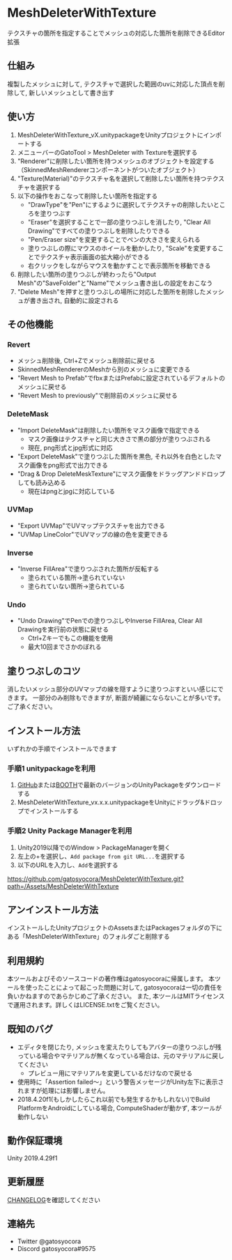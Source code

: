 # MeshDeleterWithTexture

テクスチャの箇所を指定することでメッシュの対応した箇所を削除できるEditor拡張

## 仕組み

複製したメッシュに対して, テクスチャで選択した範囲のuvに対応した頂点を削除して, 新しいメッシュとして書き出す

## 使い方

1. MeshDeleterWithTexture_vX.unitypackageをUnityプロジェクトにインポートする
2. メニューバーのGatoTool > MeshDeleter with Textureを選択する
3. "Renderer"に削除したい箇所を持つメッシュのオブジェクトを設定する（SkinnedMeshRendererコンポーネントがついたオブジェクト）
4. "Texture(Material)"のテクスチャ名を選択して削除したい箇所を持つテクスチャを選択する
5. 以下の操作をおこなって削除したい箇所を指定する
   - "DrawType"を"Pen"にするように選択してテクスチャの削除したいところを塗りつぶす
   - "Eraser"を選択することで一部の塗りつぶしを消したり, "Clear All Drawing"ですべての塗りつぶしを削除したりできる
   - "Pen/Eraser size"を変更することでペンの大きさを変えられる
   - 塗りつぶしの際にマウスのホイールを動かしたり, "Scale"を変更することでテクスチャ表示画面の拡大縮小ができる
   - 右クリックをしながらマウスを動かすことで表示箇所を移動できる
6. 削除したい箇所の塗りつぶしが終わったら"Output Mesh"の"SaveFolder"と"Name"でメッシュ書き出しの設定をおこなう
7. "Delete Mesh"を押すと塗りつぶしの場所に対応した箇所を削除したメッシュが書き出され, 自動的に設定される

## その他機能

### Revert

- メッシュ削除後, Ctrl+Zでメッシュ削除前に戻せる
- SkinnedMeshRendererのMeshから別のメッシュに変更できる
- "Revert Mesh to Prefab"でfbxまたはPrefabに設定されているデフォルトのメッシュに戻せる
- "Revert Mesh to previously"で削除前のメッシュに戻せる

### DeleteMask

- "Import DeleteMask"は削除したい箇所をマスク画像で指定できる
  - マスク画像はテクスチャと同じ大きさで黒の部分が塗りつぶされる
  - 現在, png形式とjpg形式に対応
- "Export DeleteMask"で塗りつぶした箇所を黒色, それ以外を白色としたマスク画像をpng形式で出力できる
- "Drag & Drop DeleteMeskTexture"にマスク画像をドラッグアンドドロップしても読み込める
  - 現在はpngとjpgに対応している

### UVMap

- "Export UVMap"でUVマップテクスチャを出力できる
- "UVMap LineColor"でUVマップの線の色を変更できる

### Inverse

- "Inverse FillArea"で塗りつぶされた箇所が反転する
  - 塗られている箇所->塗られていない
  - 塗られていない箇所->塗られている

### Undo

- "Undo Drawing"でPenでの塗りつぶしやInverse FillArea, Clear All Drawingを実行前の状態に戻せる
  - Ctrl+Zキーでもこの機能を使用
  - 最大10回までさかのぼれる



## 塗りつぶしのコツ

消したいメッシュ部分のUVマップの線を隠すように塗りつぶすといい感じにできます。
一部分のみ削除もできますが, 断面が綺麗にならないことが多いです。ご了承ください。

## インストール方法
いずれかの手順でインストールできます

### 手順1 unitypackageを利用

1. [GitHub](https://github.com/gatosyocora/MeshDeleterWithTexture/releases/latest)または[BOOTH](https://gatosyocora.booth.pm/items/1501527)で最新のバージョンのUnityPackageをダウンロードする
2. MeshDeleterWithTexture_vx.x.x.unitypackageをUnityにドラッグ&ドロップでインストールする

### 手順2 Unity Package Managerを利用

1. Unity2019以降でのWindow > PackageManagerを開く
2. 左上の+を選択し、`Add package from git URL...`を選択する
3. 以下のURLを入力し、`Add`を選択する

https://github.com/gatosyocora/MeshDeleterWithTexture.git?path=/Assets/MeshDeleterWithTexture

## アンインストール方法

インストールしたUnityプロジェクトのAssetsまたはPackagesフォルダの下にある「MeshDeleterWithTexture」のフォルダごと削除する

## 利用規約

本ツールおよびそのソースコードの著作権はgatosyocoraに帰属します。
本ツールを使ったことによって起こった問題に対して, gatosyocoraは一切の責任を負いかねますのであらかじめご了承ください。
また, 本ツールはMITライセンスで運用されます。詳しくはLICENSE.txtをご覧ください。

## 既知のバグ

- エディタを閉じたり, メッシュを変えたりしてもアバターの塗りつぶしが残っている場合やマテリアルが無くなっている場合は、元のマテリアルに戻してください
  - プレビュー用にマテリアルを変更しているだけなので戻せる
- 使用時に「Assertion failed～」という警告メッセージがUnity左下に表示されますが処理には影響しません。
- 2018.4.20f1(もしかしたらこれ以前でも発生するかもしれない)でBuild PlatformをAndroidにしている場合, ComputeShaderが動かず, 本ツールが動作しない

## 動作保証環境

Unity 2019.4.29f1

## 更新履歴

[CHANGELOG](./CHANGELOG.md)を確認してください

## 連絡先

- Twitter @gatosyocora
- Discord gatosyocora#9575
